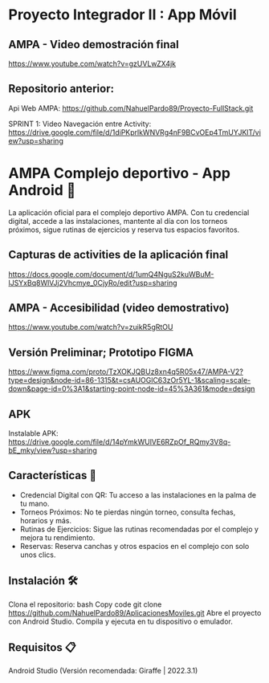 # Proyecto Integrador II : App Móvil

## AMPA - Video demostración final
https://www.youtube.com/watch?v=gzUVLwZX4jk


## Repositorio anterior:
Api Web AMPA: https://github.com/NahuelPardo89/Proyecto-FullStack.git

SPRINT 1: Video Navegación entre Activity:  https://drive.google.com/file/d/1diPKprlkWNVRg4nF9BCvOEp4TmUYJKlT/view?usp=sharing

# AMPA Complejo deportivo - App Android 📱
La aplicación oficial para el complejo deportivo AMPA. Con tu credencial digital, accede a las instalaciones, mantente al día con los torneos próximos, sigue rutinas de ejercicios y reserva tus espacios favoritos.

## Capturas de activities de la aplicación final

https://docs.google.com/document/d/1umQ4NguS2kuWBuM-lJSYxBq8WlVJj2Vhcmye_0CjyRo/edit?usp=sharing

## AMPA - Accesibilidad (video demostrativo)

https://www.youtube.com/watch?v=zuikR5gRtOU

## Versión Preliminar; Prototipo FIGMA
https://www.figma.com/proto/TzXOKJQBUz8xn4q5R05x47/AMPA-V2?type=design&node-id=86-1315&t=csAUOGlC63zOr5YL-1&scaling=scale-down&page-id=0%3A1&starting-point-node-id=45%3A361&mode=design
## APK
Instalable APK: https://drive.google.com/file/d/14pYmkWUlVE6RZpOf_RQmy3V8q-bE_mky/view?usp=sharing
## Características 🌟
- Credencial Digital con QR: Tu acceso a las instalaciones en la palma de tu mano.
- Torneos Próximos: No te pierdas ningún torneo, consulta fechas, horarios y más.
- Rutinas de Ejercicios: Sigue las rutinas recomendadas por el complejo y mejora tu rendimiento.
- Reservas: Reserva canchas y otros espacios en el complejo con solo unos clics.
## Instalación 🛠️
Clona el repositorio:
bash
Copy code
git clone https://github.com/NahuelPardo89/AplicacionesMoviles.git
Abre el proyecto con Android Studio.
Compila y ejecuta en tu dispositivo o emulador.
## Requisitos 📋
Android Studio (Versión recomendada: Giraffe | 2022.3.1)
